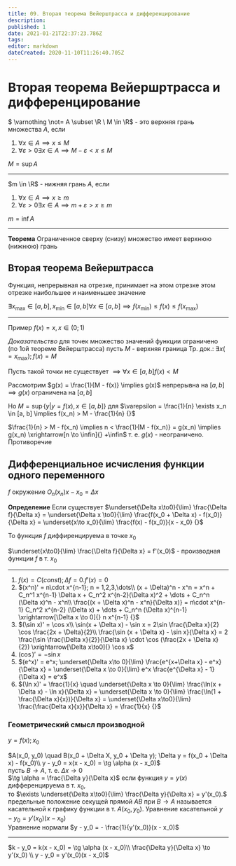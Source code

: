 ```yaml
---
title: 09. Вторая теорема Вейерштрасса и дифференцирование
description: 
published: 1
date: 2021-01-21T22:37:23.786Z
tags: 
editor: markdown
dateCreated: 2020-11-10T11:26:40.705Z
---
```


# Вторая теорема Вейершртрасса и дифференцирование

$
\varnothing \not= A \subset \R \\
M \in \R$ - это верхняя грань множества $A$, если
1. $\forall x \in A \implies x \le M$
2. $\forall \varepsilon > 0 \exists x \in A \implies M - \varepsilon < x \le M$

$M = \sup A$

---

$m \in \R$ - нижняя грань $A$, если
1. $\forall x \in A \implies x \ge m$
2. $\forall \varepsilon > 0 \exists x \in A \implies m + \varepsilon > x \ge m$

$m = \inf A$

---

**Теорема** Ограниченное сверху (снизу) множество имеет верхнюю (нижнюю) грань

## Вторая теорема Вейерштрасса
Функция, непрерывная на отрезке, принимает на этом отрезке этом отрезке наибольшее и наименьшее значение

$\exists x_{\max} \in [a, b], x_{\min} \in [a, b] \forall x \in [a, b] \implies f(x_{\min}) \le f(x) \le f(x_{\max})$

---

Пример $f(x) = x, x \in (0; 1)$

*Доказательство* для точек множество значений функции ограничено  (по 1ой теореме Вейерштрасса) пусть $M$ - верхняя граница Тр. док.: $\exists x (=x_{\max}); f(x) = M$

Пусть такой точки не существует $\implies \forall x \in [a, b] f(x) < M$

Рассмотрим $g(x) = \frac{1}{M - f(x)} \implies g(x)$ непрерывна на $[a, b] \implies g(x)$ ограничена на $[a, b]$

Но $M = \sup \{y| y = f(x), x \in [a, b]\}$ для $\varepsilon = \frac{1}{n} \exists x_n \in [a, b] \implies f(x_n) > M - \frac{1}{n} {}$

$\frac{1}{n} > M - f(x_n) \implies n < \frac{1}{M - f(x_n)} = g(x_n) \implies g(x_n) \xrightarrow[n \to \infin]{} +\infin$ т. е. $g(x)$ - неограничено. Противоречие

## Дифференциальное исчисления функции одного переменного

$f$ окружение $O_n (x_n) x - x_0 = \Delta x$

**Определение** Если существует $\underset{\Delta x\to0}{\lim} \frac{\Delta f}{\Delta x} = \underset{\Delta x \to0}{\lim} \frac{f(x_0 + \Delta x) - f(x_0)}{\Delta x} = \underset{x\to x_0}{\lim} \frac{f(x) - f(x_0)}{x - x_0} {}$

То функция $f$ диффиренцируема в точке $x_0$

$\underset{x\to0}{\lim} \frac{\Delta f}{\Delta x} = f'(x_0)$ - производная функции $f$ в т. $x_0$

---

1. $f(x) = C(const); \Delta f= 0. f'(x) = 0$
2. $(x^n)' = n\cdot x^{n-1}; n = 1,2,3,\dots\\
(x + \Delta)^n - x^n = x^n + C_n^1 x^{n-1} \Delta x + C_n^2 x^{n-2}(\Delta x)^2 + \dots + C_n^n (\Delta x)^n - x^n\\
\frac{(x + \Delta x)^n - x^n}{\Delta x)} = n\cdot x^{n-1} C_n^2 x^{n-2} (\Delta x) + \dots + C_n^n (\Delta x)^{n-1} \xrightarrow[\Delta x \to 0]{} n x^{n-1} {}$
3. $(\sin x)' = \cos x\\
\sin(x + \Delta x) - \sin x = 2\sin \frac{\Delta x}{2} \cos \frac{2x + \Delta}{2}\\
\frac{\sin (x + \Delta x) - \sin x}{\Delta x} = 2 \frac{\sin \frac{\Delta x}{2}}{\Delta x} \cdot \cos (\frac{2x + \Delta x}{2}) \xrightarrow[\Delta x\to0]{} \cos x$
4. $(\cos)' = -\sin x$
5. $(e^x)' = e^x; \underset{\Delta x\to 0}{\lim} \frac{e^{x+\Delta x} - e^x}{\Delta x} = \underset{\Delta x \to 0}{\lim} e^x \frac{e^{\Delta x} - 1}{\Delta x} = e^x$
6. $(\ln x)' = \frac{1}{x} \quad \underset{\Delta x \to 0}{\lim} \frac{\ln(x + \Delta x) - \ln x}{\Delta x} = \underset{\Delta x \to 0}{\lim} \frac{\ln(1 + \frac{\Delta x}{x})}{\Delta x} = \underset{\Delta x\to0}{\lim} \frac{\frac{Delta x}{x}}{\Delta x} = \frac{1}{x} {}$

### Геометрический смысл производной
$y = f(x); x_0$

$A(x_0, y_0) \quad B(x_0 + \Delta X, y_0 + \Delta y); \Delta y = f(x_0 + \Delta x) - f(x_0)\\
y - y_0 = x(x - x_0) = \tg \alpha (x - x_0)$\
пусть $B \to A$, т. е. $\Delta x \to 0$\
$\tg \alpha = \frac{\Delta y}{\Delta x}$ если функция $y = y(x)$ дифференцируема в т. $x_0$,\
то $\exists \underset{\Delta x\to0}{\lim} \frac{\Delta y}{\Delta x} = y'(x_0).$ предельные положение секущей прямой $AB$ при $B \to A$ называется касательной к графику функции в т. $A(x_0, y_0)$. Уравнение касательной $y - y_0 = y'(x_0)(x - x_0)$\
Уравнение нормали $y - y_0 = - \frac{1}{y'(x_0)}(x - x_0)$

---

$k - y_0 = k(x - x_0) = \tg \alpha (x - x_0)\\
\frac{\Delta y}{\Delta x} \to y'(x_0) \\
y - y_0 = y'(x_0)(x - x_0)$
